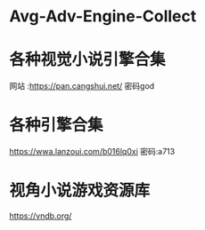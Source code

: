 # Avg-Adv-Engine-Collect
# 各种视觉小说引擎合集
网站 :https://pan.cangshui.net/
密码god
# 各种引擎合集
https://wwa.lanzoui.com/b016lq0xi
密码:a713
# 视角小说游戏资源库
https://vndb.org/
